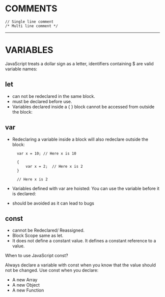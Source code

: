 # COMMENTS
    // Single line comment
    /* Multi line comment */

---
# VARIABLES

JavaScript treats a dollar sign as a letter, identifiers containing $ are valid variable names:

## let

- can not be redeclared in the same block.
- must be declared before use.
- Variables declared inside a { } block cannot be accessed from outside the block:

## var

- Redeclaring a variable inside a block will also redeclare  outside the block:

        var x = 10; // Here x is 10
        
        {
            var x = 2;  // Here x is 2
        }

        // Here x is 2

- Variables defined with var are hoisted: You can use the variable before it is declared:
- should be avoided as it can lead to bugs

## const 

- cannot be Redeclared/ Reassigned.
- Block Scope same as let.
- It does not define a constant value. It defines a constant reference to a value.

When to use JavaScript const?

Always declare a variable with const when you know that the value should not be changed.
Use const when you declare:
- A new Array
- A new Object
- A new Function



